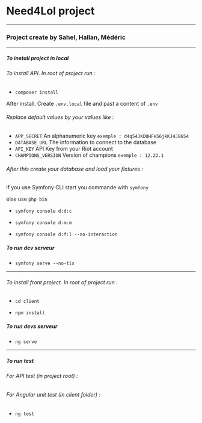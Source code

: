 # Need4Lol project

---

### Project create by Sahel, Hallan, Médéric

---

##### To install project in local

###### To install API. In root of project run :

- `composer install`

After install. Create `.env.local` file and past a content of `.env`

###### Replace default values by your values like :

- `APP_SECRET` An alphanumeric key `exemple : d4q54JKDQHFH56jkKJ4J8654`
- `DATABASE_URL` The information to connect to the database
- `API_KEY` API Key from your Riot account
- `CHAMPIONS_VERSION` Version of champions `exemple : 12.22.1`

###### After this create your database and load your fixtures :

if you use Symfony CLI start you commande with `symfony`

else use `php bin`

- `symfony console d:d:c`

- `symfony console d:m:m`

- `symfony console d:f:l --no-interaction`

##### To run dev serveur

- `symfony serve --no-tls`

---

###### To install front project. In root of project run :

- `cd client`

- `npm install`

##### To run devs serveur 

- `ng serve`

---

##### To run test

###### For API test (in project root) :

###### For Angular unit test (in client folder) :

- `ng test`
